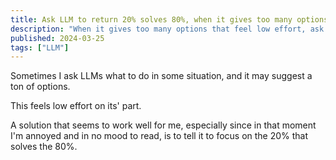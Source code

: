 ```yaml
---
title: Ask LLM to return 20% solves 80%, when it gives too many options
description: "When it gives too many options that feel low effort, ask it for the high impact options."
published: 2024-03-25
tags: ["LLM"]
---
```


Sometimes I ask LLMs what to do in some situation, and it may suggest a ton of options.

This feels low effort on its' part.

A solution that seems to work well for me, especially since in that moment I'm annoyed and in no mood to read, is to tell it to focus on the 20% that solves the 80%.